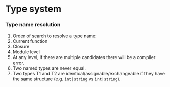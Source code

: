 # Type system



### Type name resolution

1. Order of search to resolve a type name:
2. Current function
3. Closure
4. Module level
5. At any level, if there are multiple candidates there will be a compiler error.
6. Two named types are never equal. 
7. Two types T1 and T2 are identical/assignable/exchangeable if they have the same structure \(e.g. `int|string` vs `int|string`\).

